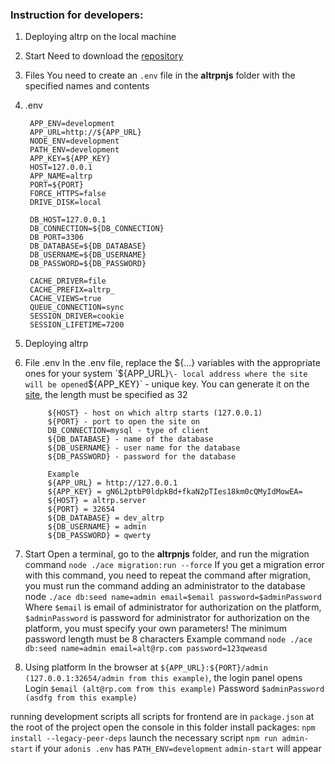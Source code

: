 
### Instruction for developers:

1. Deploying altrp on the local machine
  1. Start
     Need to download the [repository](https://github.com/GTFB/Altrp)
  2. Files
     You need to create an `.env` file in the **altrpnjs** folder with the specified names and contents
  3. .env

      ```
       APP_ENV=development  
       APP_URL=http://${APP_URL}  
       NODE_ENV=development  
       PATH_ENV=development  
       APP_KEY=${APP_KEY}  
       HOST=127.0.0.1  
       APP_NAME=altrp  
       PORT=${PORT}  
       FORCE_HTTPS=false  
       DRIVE_DISK=local  
      
       DB_HOST=127.0.0.1  
       DB_CONNECTION=${DB_CONNECTION}  
       DB_PORT=3306  
       DB_DATABASE=${DB_DATABASE}  
       DB_USERNAME=${DB_USERNAME}  
       DB_PASSWORD=${DB_PASSWORD}  
      
       CACHE_DRIVER=file  
       CACHE_PREFIX=altrp_  
       CACHE_VIEWS=true  
       QUEUE_CONNECTION=sync  
       SESSION_DRIVER=cookie  
       SESSION_LIFETIME=7200  
      
      ```
2. Deploying altrp
  1. File .env
     In the .env file, replace the ${...} variables with the appropriate ones for your system
     `${APP_URL}` \- local address where the site will be opened
     `${APP_KEY}` \- unique key\. You can generate it on the [site](https://generate.plus/en/base64), the length must be specified as 32

      ```
           ${HOST} - host on which altrp starts (127.0.0.1)
           ${PORT} - port to open the site on
           DB_CONNECTION=mysql - type of client 
           ${DB_DATABASE} - name of the database
           ${DB_USERNAME} - user name for the database
           ${DB_PASSWORD} - password for the database
           
           Example  
           ${APP_URL} = http://127.0.0.1
           ${APP_KEY} = gN6L2ptbP0ldpkBd+fkaN2pTIes18km0cQMyIdMowEA=
           ${HOST} = altrp.server
           ${PORT} = 32654
           ${DB_DATABASE} = dev_altrp
           ${DB_USERNAME} = admin
           ${DB_PASSWORD} = qwerty
      
      ```
3. Start
   Open a terminal, go to the **altrpnjs** folder, and run the migration command
   `node ./ace migration:run --force`
   If you get a migration error with this command, you need to repeat the command after migration, you must run the command adding an administrator to the database node `./ace db:seed name=admin email=$email password=$adminPassword` Where `$email` is email of administrator for authorization on the platform, `$adminPassword` is password for administrator for authorization on the platform, you must specify your own parameters! The minimum password length must be 8 characters
   Example command
   `node ./ace db:seed name=admin email=alt@rp.com password=123qweasd`
4. Using platform
   In the browser at `${APP_URL}:${PORT}/admin (127.0.0.1:32654/admin from this example)`, the login panel opens
   Login `$email (alt@rp.com from this example)`
   Password `$adminPassword (asdfg from this example)`

running development scripts
all scripts for frontend are in `package.json` at the root of the project
open the console in this folder
install packages:
`npm install --legacy-peer-deps` launch the necessary script `npm run admin-start` if your `adonis .env` has `PATH_ENV=development` `admin-start` will appear
